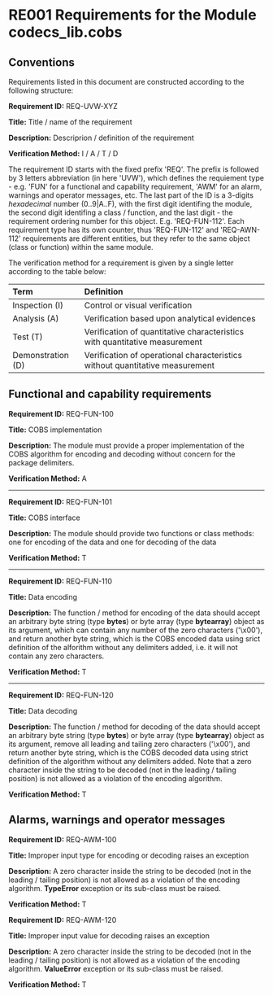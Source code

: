 # RE001 Requirements for the Module codecs_lib.cobs

## Conventions

Requirements listed in this document are constructed according to the following structure:

**Requirement ID:** REQ-UVW-XYZ

**Title:** Title / name of the requirement

**Description:** Descriprion / definition of the requirement

**Verification Method:** I / A / T / D

The requirement ID starts with the fixed prefix 'REQ'. The prefix is followed by 3 letters abbreviation (in here 'UVW'), which defines the requiement type - e.g. 'FUN' for a functional and capability requirement, 'AWM' for an alarm, warnings and operator messages, etc. The last part of the ID is a 3-digits *hexadecimal* number (0..9|A..F), with the first digit identifing the module, the second digit identifing a class / function, and the last digit - the requirement ordering number for this object. E.g. 'REQ-FUN-112'. Each requirement type has its own counter, thus 'REQ-FUN-112' and 'REQ-AWN-112' requirements are different entities, but they refer to the same object (class or function) within the same module.

The verification method for a requirement is given by a single letter according to the table below:

| **Term**          | **Definition**                                                               |
| :---------------- | :--------------------------------------------------------------------------- |
| Inspection (I)    | Control or visual verification                                               |
| Analysis (A)      | Verification based upon analytical evidences                                 |
| Test (T)          | Verification of quantitative characteristics with quantitative measurement   |
| Demonstration (D) | Verification of operational characteristics without quantitative measurement |

## Functional and capability requirements

**Requirement ID:** REQ-FUN-100

**Title:** COBS implementation

**Description:** The module must provide a proper implementation of the COBS algorithm for encoding and decoding without concern for the package delimiters.

**Verification Method:** A

---

**Requirement ID:** REQ-FUN-101

**Title:** COBS interface

**Description:** The module should provide two functions or class methods: one for encoding of the data and one for decoding of the data

**Verification Method:** T

---

**Requirement ID:** REQ-FUN-110

**Title:** Data encoding

**Description:** The function / method for encoding of the data should accept an arbitrary byte string (type **bytes**)  or byte array (type **bytearray**) object as its argument, which can contain any number of the zero characters ('\x00'), and return another byte string, which is the COBS encoded data using srict definition of the alforithm without any delimiters added, i.e. it will not contain any zero characters.

**Verification Method:** T

---

**Requirement ID:** REQ-FUN-120

**Title:** Data decoding

**Description:** The function / method for decoding of the data should accept an arbitrary byte string (type **bytes**)  or byte array (type **bytearray**) object as its argument, remove all leading and tailing zero characters ('\x00'), and return another byte string, which is the COBS decoded data using strict definition of the algorithm without any delimiters added. Note that a zero character inside the string to be decoded (not in the leading / tailing position) is not allowed as a violation of the encoding algorithm.

**Verification Method:** T

## Alarms, warnings and operator messages

**Requirement ID:** REQ-AWM-100

**Title:** Improper input type for encoding or decoding raises an exception

**Description:** A zero character inside the string to be decoded (not in the leading / tailing position) is not allowed as a violation of the encoding algorithm. **TypeError** exception or its sub-class must be raised.

**Verification Method:** T

**Requirement ID:** REQ-AWM-120

**Title:** Improper input value for decoding raises an exception

**Description:** A zero character inside the string to be decoded (not in the leading / tailing position) is not allowed as a violation of the encoding algorithm. **ValueError** exception or its sub-class must be raised.

**Verification Method:** T
